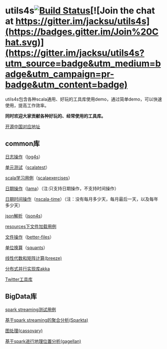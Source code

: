 # utils4s[![Build Status](https://travis-ci.org/jacksu/utils4s.svg?branch=master)](https://travis-ci.org/jacksu/utils4s)[![Join the chat at https://gitter.im/jacksu/utils4s](https://badges.gitter.im/Join%20Chat.svg)](https://gitter.im/jacksu/utils4s?utm_source=badge&utm_medium=badge&utm_campaign=pr-badge&utm_content=badge)

utils4s包含各种scala通用、好玩的工具库使用demo，通过简单demo，可以快速使用，提高工作效率。

**同时欢迎大家贡献各种好玩的、经常使用的工具库。**

[开源中国对应地址](http://git.oschina.net/jack.su/utils4s)

## common库

[日志操作](https://github.com/jacksu/utils4s/tree/master/log-demo)（[log4s](https://github.com/Log4s/log4s)）

[单元测试](https://github.com/jacksu/utils4s/tree/master/unittest-demo)（[scalatest](http://www.scalatest.org)）

[scala学习用例](https://github.com/jacksu/utils4s/tree/master/scala-demo)（[scalaexercises](http://scala-exercises.47deg.com)）

[日期操作](https://github.com/jacksu/utils4s/tree/master/lamma-demo)（[lama](http://www.lamma.io/doc/quick_start)）（注:只支持日期操作，不支持时间操作）

[日期时间操作](https://github.com/jacksu/utils4s/tree/master/nscala-demo)（[nscala-time](https://github.com/nscala-time/nscala-time)）（注：没有每月多少天，每月最后一天，以及每年多少天）

[json解析](https://github.com/jacksu/utils4s/tree/master/json4s-demo)（[json4s](https://github.com/json4s/json4s)）

[resources下文件加载用例](https://github.com/jacksu/utils4s/tree/master/resources-demo)

[文件操作](https://github.com/jacksu/utils4s/tree/master/file-demo)（[better-files](https://github.com/pathikrit/better-files)）

[单位换算](https://github.com/jacksu/utils4s/tree/master/analysis-demo)（[squants](https://github.com/garyKeorkunian/squants)）

[线性代数和矩阵计算(breeze)](https://github.com/scalanlp/breeze)

[分布式并行实现库akka](http://akka.io)

[Twitter工具库](https://github.com/twitter/util)
## BigData库
[spark streaming测试用例](https://github.com/jacksu/utils4s/tree/master/sparkstreaming-demo)

[基于spark streaming的聚合分析(Sparkta)](https://github.com/Stratio/Sparkta)

[图处理(cassovary)](https://github.com/twitter/cassovary)

[基于spark进行地理位置分析(gagellan)](https://github.com/harsha2010/magellan)